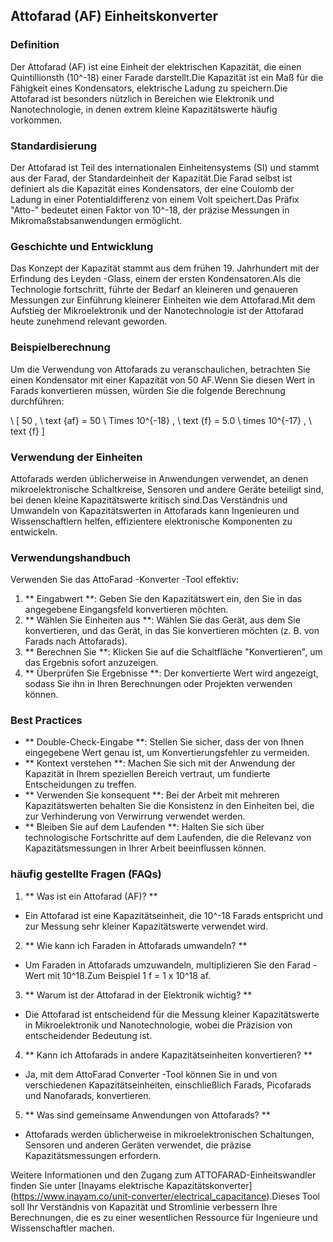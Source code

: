 ## Attofarad (AF) Einheitskonverter

### Definition
Der Attofarad (AF) ist eine Einheit der elektrischen Kapazität, die einen Quintillionsth (10^-18) einer Farade darstellt.Die Kapazität ist ein Maß für die Fähigkeit eines Kondensators, elektrische Ladung zu speichern.Die Attofarad ist besonders nützlich in Bereichen wie Elektronik und Nanotechnologie, in denen extrem kleine Kapazitätswerte häufig vorkommen.

### Standardisierung
Der Attofarad ist Teil des internationalen Einheitensystems (SI) und stammt aus der Farad, der Standardeinheit der Kapazität.Die Farad selbst ist definiert als die Kapazität eines Kondensators, der eine Coulomb der Ladung in einer Potentialdifferenz von einem Volt speichert.Das Präfix "Atto-" bedeutet einen Faktor von 10^-18, der präzise Messungen in Mikromaßstabsanwendungen ermöglicht.

### Geschichte und Entwicklung
Das Konzept der Kapazität stammt aus dem frühen 19. Jahrhundert mit der Erfindung des Leyden -Glass, einem der ersten Kondensatoren.Als die Technologie fortschritt, führte der Bedarf an kleineren und genaueren Messungen zur Einführung kleinerer Einheiten wie dem Attofarad.Mit dem Aufstieg der Mikroelektronik und der Nanotechnologie ist der Attofarad heute zunehmend relevant geworden.

### Beispielberechnung
Um die Verwendung von Attofarads zu veranschaulichen, betrachten Sie einen Kondensator mit einer Kapazität von 50 AF.Wenn Sie diesen Wert in Farads konvertieren müssen, würden Sie die folgende Berechnung durchführen:

\ [
50 \, \ text {af} = 50 \ Times 10^{-18} \, \ text {f} = 5.0 \ times 10^{-17} \, \ text {f}
\]

### Verwendung der Einheiten
Attofarads werden üblicherweise in Anwendungen verwendet, an denen mikroelektronische Schaltkreise, Sensoren und andere Geräte beteiligt sind, bei denen kleine Kapazitätswerte kritisch sind.Das Verständnis und Umwandeln von Kapazitätswerten in Attofarads kann Ingenieuren und Wissenschaftlern helfen, effizientere elektronische Komponenten zu entwickeln.

### Verwendungshandbuch
Verwenden Sie das AttoFarad -Konverter -Tool effektiv:
1. ** Eingabwert **: Geben Sie den Kapazitätswert ein, den Sie in das angegebene Eingangsfeld konvertieren möchten.
2. ** Wählen Sie Einheiten aus **: Wählen Sie das Gerät, aus dem Sie konvertieren, und das Gerät, in das Sie konvertieren möchten (z. B. von Farads nach Attofarads).
3. ** Berechnen Sie **: Klicken Sie auf die Schaltfläche "Konvertieren", um das Ergebnis sofort anzuzeigen.
4. ** Überprüfen Sie Ergebnisse **: Der konvertierte Wert wird angezeigt, sodass Sie ihn in Ihren Berechnungen oder Projekten verwenden können.

### Best Practices
- ** Double-Check-Eingabe **: Stellen Sie sicher, dass der von Ihnen eingegebene Wert genau ist, um Konvertierungsfehler zu vermeiden.
- ** Kontext verstehen **: Machen Sie sich mit der Anwendung der Kapazität in Ihrem speziellen Bereich vertraut, um fundierte Entscheidungen zu treffen.
- ** Verwenden Sie konsequent **: Bei der Arbeit mit mehreren Kapazitätswerten behalten Sie die Konsistenz in den Einheiten bei, die zur Verhinderung von Verwirrung verwendet werden.
- ** Bleiben Sie auf dem Laufenden **: Halten Sie sich über technologische Fortschritte auf dem Laufenden, die die Relevanz von Kapazitätsmessungen in Ihrer Arbeit beeinflussen können.

### häufig gestellte Fragen (FAQs)

1. ** Was ist ein Attofarad (AF)? **
- Ein Attofarad ist eine Kapazitätseinheit, die 10^-18 Farads entspricht und zur Messung sehr kleiner Kapazitätswerte verwendet wird.

2. ** Wie kann ich Faraden in Attofarads umwandeln? **
- Um Faraden in Attofarads umzuwandeln, multiplizieren Sie den Farad -Wert mit 10^18.Zum Beispiel 1 f = 1 x 10^18 af.

3. ** Warum ist der Attofarad in der Elektronik wichtig? **
- Die Attofarad ist entscheidend für die Messung kleiner Kapazitätswerte in Mikroelektronik und Nanotechnologie, wobei die Präzision von entscheidender Bedeutung ist.

4. ** Kann ich Attofarads in andere Kapazitätseinheiten konvertieren? **
- Ja, mit dem AttoFarad Converter -Tool können Sie in und von verschiedenen Kapazitätseinheiten, einschließlich Farads, Picofarads und Nanofarads, konvertieren.

5. ** Was sind gemeinsame Anwendungen von Attofarads? **
- Attofarads werden üblicherweise in mikroelektronischen Schaltungen, Sensoren und anderen Geräten verwendet, die präzise Kapazitätsmessungen erfordern.

Weitere Informationen und den Zugang zum ATTOFARAD-Einheitswandler finden Sie unter [Inayams elektrische Kapazitätskonverter] (https://www.inayam.co/unit-converter/electrical_capacitance).Dieses Tool soll Ihr Verständnis von Kapazität und Stromlinie verbessern Ihre Berechnungen, die es zu einer wesentlichen Ressource für Ingenieure und Wissenschaftler machen.